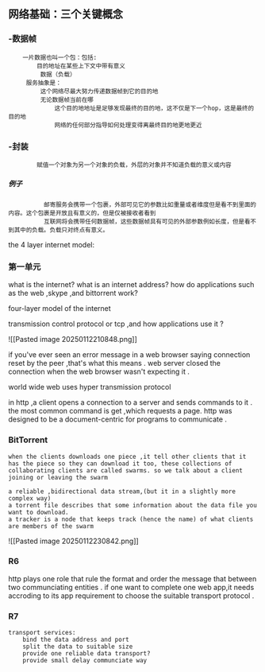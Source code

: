 
## 网络基础：三个关键概念
###      -数据帧
		一片数据也叫一个包：包括:
			目的地址在某些上下文中带有意义
			 数据（负载）
		 服务抽象是：
			 这个网络尽最大努力传递数据帧到它的目的地
			 无论数据帧当前在哪
				 这个目的地地址是足够发现最终的目的地，这不仅是下一个hop，这是最终的                          目的地
				 网络的任何部分指导如何处理变得离最终目的地更地更近
				 
				  
###      -封装
			赋值一个对象为另一个对象的负载，外层的对象并不知道负载的意义或内容
#####            例子
              邮寄服务会携带一个包裹，外部可见它的参数比如重量或者维度但是看不到里面的内容。这个包裹是开放且有意义的，但是仅被接收者看到
              互联网将会携带任何数据帧，这些数据帧具有可见的外部参数例如长度，但是看不到其中的负载。负载只对终点有意义。


the 4 layer internet model:

	








### 第一单元
 

what is the internet?
what is an internet address?
how do applications such as the web ,skype ,and bittorrent work?

four-layer model of the internet

transmission control protocol or tcp ,and how applications use it ? 


![[Pasted image 20250112210848.png]]

	

if you've ever seen an error message in a web browser saying connection reset by the peer ,that's what this means . web server closed the connection when the web browser wasn't expecting it . 



world wide web  uses hyper transmission protocol 

in http ,a client opens a connection to a server  and sends commands to it . 
the most common command is get ,which requests a page. 
http was designed to be a document-centric  for programs to communicate . 


### BitTorrent
	when the clients downloads one piece ,it tell other clients that it has the piece so they can download it too, these collections of collaborating clients are called swarms. so we talk about a client joining or leaving the swarm 

	a reliable ,bidirectional data stream,(but it in a slightly more complex way)
	a torrent file describes that some information about the data file you want to download.
	a tracker is a node that keeps track (hence the name) of what clients are members of the swarm


![[Pasted image 20250112230842.png]]


### R6
http plays one role that rule the format and order the message that between two communciating entities . if one want to complete one web app,it needs accroding to its app requirement to choose the suitable transport protocol .




### R7
	transport services:
		bind the data address and port 
		split the data to suitable size
		provide one reliable data transport?
		provide small delay communciate way